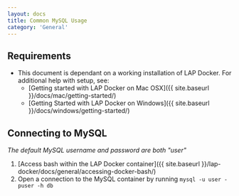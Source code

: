 ```yaml
---
layout: docs
title: Common MySQL Usage
category: 'General'
---
```



Requirements
----------
- This document is dependant on a working installation of LAP Docker. For additional help with setup, see:
  - [Getting started with LAP Docker on Mac OSX]({{ site.baseurl }}/docs/mac/getting-started/)
  - [Getting Started with LAP Docker on Windows]({{ site.baseurl }}/docs/windows/getting-started/)

Connecting to MySQL
----------

*The default MySQL username and password are both "user"*

1. [Access bash within the LAP Docker container]({{ site.baseurl }}/lap-docker/docs/general/accessing-docker-bash/)
2. Open a connection to the MySQL container by running `mysql -u user -puser -h db`
